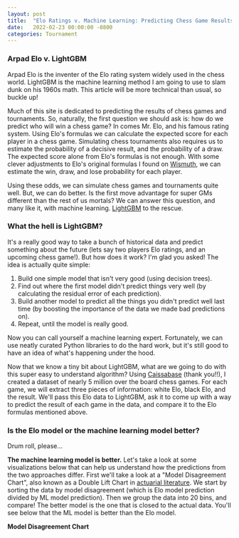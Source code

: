 ```yaml
---
layout: post
title:  "Elo Ratings v. Machine Learning: Predicting Chess Game Results"
date:   2022-02-23 00:00:00 -0800
categories: Tournament
---
```

<head>
<script src="https://cdn.plot.ly/plotly-latest.min.js"></script> 

<script type="text/x-mathjax-config">
MathJax.Hub.Config({
    tex2jax: {
    skipTags: ['script', 'noscript', 'style', 'textarea', 'pre'],
    inlineMath: [['$','$']]
    }
});
</script>
<script src="https://cdn.mathjax.org/mathjax/latest/MathJax.js?config=TeX-AMS-MML_HTMLorMML" type="text/javascript"></script> 
</head>

### Arpad Elo v. LightGBM

Arpad Elo is the inventer of the Elo rating system widely used in the chess world. LightGBM is the machine learning method I am going to use to slam dunk on his 1960s math. This article will be more technical than usual, so buckle up!

Much of this site is dedicated to predicting the results of chess games and tournaments. So, naturally, the first question we should ask is: how do we predict who will win a chess game? In comes Mr. Elo, and his famous rating system. Using Elo's formulas we can calculate the expected score for each player in a chess game. Simulating chess tournaments also requires us to estimate the probability of a decisive result, and the probability of a draw. The expected score alone from Elo's formulas is not enough. With some clever adjustments to Elo's original formulas I found on [Wismuth][wismuth], we can estimate the win, draw, and lose probability for each player.

Using these odds, we can simulate chess games and tournaments quite well. But, we can do better. Is the first move advantage for super GMs different than the rest of us mortals? We can answer this question, and many like it, with machine learning. [LightGBM][lgbm] to the rescue.

### What the hell is LightGBM? 

It's a really good way to take a bunch of historical data and predict something about the future (lets say two players Elo ratings, and an upcoming chess game!). But how does it work? I'm glad you asked! The idea is actually quite simple:

1. Build one simple model that isn't very good (using decision trees).
2. Find out where the first model didn't predict things very well (by calculating the residual error of each prediction).
3. Build another model to predict all the things you didn't predict well last time (by boosting the importance of the data we made bad predictions on).
4. Repeat, until the model is really good.

Now you can call yourself a machine learning expert. Fortunately, we can use neatly curated Python libraries to do the hard work, but it's still good to have an idea of what's happening under the hood.

Now that we know a tiny bit about LightGBM, what are we going to do with this super easy to understand algorithm? Using [Caissabase][cbase] (thank you!!), I created a dataset of nearly 5 million over the board chess games. For each game, we will extract three pieces of information: white Elo, black Elo, and the result. We'll pass this Elo data to LightGBM, ask it to come up with a way to predict the result of each game in the data, and compare it to the Elo formulas mentioned above.

### Is the Elo model or the machine learning model better?

Drum roll, please...

**The machine learning model is better.** Let's take a look at some visualizations below that can help us understand how the predictions from the two approaches differ. First we'll take a look at a "Model Disagreement Chart", also known as a Double Lift Chart in [actuarial literature][dbl]. We start by sorting the data by model disagreement (which is Elo model prediction divided by ML model prediction). Then we group the data into 20 bins, and compare! The better model is the one that is closed to the actual data. You'll see below that the ML model is better than the Elo model.

**Model Disagreement Chart**
<div>                            <div id="06e82421-17da-4e3a-acaf-abb4f3c5bd53" class="plotly-graph-div" style="height:100%; width:100%;"></div>            <script type="text/javascript">                                    window.PLOTLYENV=window.PLOTLYENV || {};                                    if (document.getElementById("06e82421-17da-4e3a-acaf-abb4f3c5bd53")) {                    Plotly.newPlot(                        "06e82421-17da-4e3a-acaf-abb4f3c5bd53",                        [{"hovertemplate":"%{y}","legendgroup":"Elo Model","line":{"color":"#219ebc","dash":"solid"},"marker":{"symbol":"circle"},"mode":"lines","name":"Elo Model","orientation":"v","showlegend":true,"x":["(-0.001, 0.897]","(0.897, 0.923]","(0.923, 0.938]","(0.938, 0.951]","(0.951, 0.962]","(0.962, 0.973]","(0.973, 0.981]","(0.981, 0.988]","(0.988, 0.993]","(0.993, 0.998]","(0.998, 1.002]","(1.002, 1.006]","(1.006, 1.01]","(1.01, 1.015]","(1.015, 1.019]","(1.019, 1.024]","(1.024, 1.029]","(1.029, 1.036]","(1.036, 1.046]","(1.046, 4.433]"],"xaxis":"x","y":[0.228,0.317,0.34,0.357,0.373,0.414,0.478,0.559,0.609,0.625,0.629,0.627,0.634,0.642,0.652,0.667,0.683,0.688,0.693,0.659],"yaxis":"y","type":"scatter"},{"hovertemplate":"%{y}","legendgroup":"ML Model","line":{"color":"#023047","dash":"solid"},"marker":{"symbol":"circle"},"mode":"lines","name":"ML Model","orientation":"v","showlegend":true,"x":["(-0.001, 0.897]","(0.897, 0.923]","(0.923, 0.938]","(0.938, 0.951]","(0.951, 0.962]","(0.962, 0.973]","(0.973, 0.981]","(0.981, 0.988]","(0.988, 0.993]","(0.993, 0.998]","(0.998, 1.002]","(1.002, 1.006]","(1.006, 1.01]","(1.01, 1.015]","(1.015, 1.019]","(1.019, 1.024]","(1.024, 1.029]","(1.029, 1.036]","(1.036, 1.046]","(1.046, 4.433]"],"xaxis":"x","y":[0.268,0.347,0.365,0.377,0.39,0.427,0.488,0.567,0.615,0.628,0.628,0.625,0.629,0.634,0.641,0.653,0.665,0.667,0.666,0.621],"yaxis":"y","type":"scatter"},{"hovertemplate":"%{y}","legendgroup":"Actual Result","line":{"color":"#ffb703","dash":"solid"},"marker":{"symbol":"circle"},"mode":"lines","name":"Actual Result","orientation":"v","showlegend":true,"x":["(-0.001, 0.897]","(0.897, 0.923]","(0.923, 0.938]","(0.938, 0.951]","(0.951, 0.962]","(0.962, 0.973]","(0.973, 0.981]","(0.981, 0.988]","(0.988, 0.993]","(0.993, 0.998]","(0.998, 1.002]","(1.002, 1.006]","(1.006, 1.01]","(1.01, 1.015]","(1.015, 1.019]","(1.019, 1.024]","(1.024, 1.029]","(1.029, 1.036]","(1.036, 1.046]","(1.046, 4.433]"],"xaxis":"x","y":[0.27,0.349,0.366,0.376,0.389,0.427,0.486,0.57,0.613,0.626,0.628,0.622,0.628,0.635,0.643,0.65,0.665,0.666,0.663,0.62],"yaxis":"y","type":"scatter"}],                        {"hovermode":"x unified","legend":{"title":{"text":"Expected Score"},"tracegroupgap":0},"margin":{"t":60},"template":{"data":{"barpolar":[{"marker":{"line":{"color":"white","width":0.5},"pattern":{"fillmode":"overlay","size":10,"solidity":0.2}},"type":"barpolar"}],"bar":[{"error_x":{"color":"rgb(36,36,36)"},"error_y":{"color":"rgb(36,36,36)"},"marker":{"line":{"color":"white","width":0.5},"pattern":{"fillmode":"overlay","size":10,"solidity":0.2}},"type":"bar"}],"carpet":[{"aaxis":{"endlinecolor":"rgb(36,36,36)","gridcolor":"white","linecolor":"white","minorgridcolor":"white","startlinecolor":"rgb(36,36,36)"},"baxis":{"endlinecolor":"rgb(36,36,36)","gridcolor":"white","linecolor":"white","minorgridcolor":"white","startlinecolor":"rgb(36,36,36)"},"type":"carpet"}],"choropleth":[{"colorbar":{"outlinewidth":1,"tickcolor":"rgb(36,36,36)","ticks":"outside"},"type":"choropleth"}],"contourcarpet":[{"colorbar":{"outlinewidth":1,"tickcolor":"rgb(36,36,36)","ticks":"outside"},"type":"contourcarpet"}],"contour":[{"colorbar":{"outlinewidth":1,"tickcolor":"rgb(36,36,36)","ticks":"outside"},"colorscale":[[0.0,"#440154"],[0.1111111111111111,"#482878"],[0.2222222222222222,"#3e4989"],[0.3333333333333333,"#31688e"],[0.4444444444444444,"#26828e"],[0.5555555555555556,"#1f9e89"],[0.6666666666666666,"#35b779"],[0.7777777777777778,"#6ece58"],[0.8888888888888888,"#b5de2b"],[1.0,"#fde725"]],"type":"contour"}],"heatmapgl":[{"colorbar":{"outlinewidth":1,"tickcolor":"rgb(36,36,36)","ticks":"outside"},"colorscale":[[0.0,"#440154"],[0.1111111111111111,"#482878"],[0.2222222222222222,"#3e4989"],[0.3333333333333333,"#31688e"],[0.4444444444444444,"#26828e"],[0.5555555555555556,"#1f9e89"],[0.6666666666666666,"#35b779"],[0.7777777777777778,"#6ece58"],[0.8888888888888888,"#b5de2b"],[1.0,"#fde725"]],"type":"heatmapgl"}],"heatmap":[{"colorbar":{"outlinewidth":1,"tickcolor":"rgb(36,36,36)","ticks":"outside"},"colorscale":[[0.0,"#440154"],[0.1111111111111111,"#482878"],[0.2222222222222222,"#3e4989"],[0.3333333333333333,"#31688e"],[0.4444444444444444,"#26828e"],[0.5555555555555556,"#1f9e89"],[0.6666666666666666,"#35b779"],[0.7777777777777778,"#6ece58"],[0.8888888888888888,"#b5de2b"],[1.0,"#fde725"]],"type":"heatmap"}],"histogram2dcontour":[{"colorbar":{"outlinewidth":1,"tickcolor":"rgb(36,36,36)","ticks":"outside"},"colorscale":[[0.0,"#440154"],[0.1111111111111111,"#482878"],[0.2222222222222222,"#3e4989"],[0.3333333333333333,"#31688e"],[0.4444444444444444,"#26828e"],[0.5555555555555556,"#1f9e89"],[0.6666666666666666,"#35b779"],[0.7777777777777778,"#6ece58"],[0.8888888888888888,"#b5de2b"],[1.0,"#fde725"]],"type":"histogram2dcontour"}],"histogram2d":[{"colorbar":{"outlinewidth":1,"tickcolor":"rgb(36,36,36)","ticks":"outside"},"colorscale":[[0.0,"#440154"],[0.1111111111111111,"#482878"],[0.2222222222222222,"#3e4989"],[0.3333333333333333,"#31688e"],[0.4444444444444444,"#26828e"],[0.5555555555555556,"#1f9e89"],[0.6666666666666666,"#35b779"],[0.7777777777777778,"#6ece58"],[0.8888888888888888,"#b5de2b"],[1.0,"#fde725"]],"type":"histogram2d"}],"histogram":[{"marker":{"line":{"color":"white","width":0.6}},"type":"histogram"}],"mesh3d":[{"colorbar":{"outlinewidth":1,"tickcolor":"rgb(36,36,36)","ticks":"outside"},"type":"mesh3d"}],"parcoords":[{"line":{"colorbar":{"outlinewidth":1,"tickcolor":"rgb(36,36,36)","ticks":"outside"}},"type":"parcoords"}],"pie":[{"automargin":true,"type":"pie"}],"scatter3d":[{"line":{"colorbar":{"outlinewidth":1,"tickcolor":"rgb(36,36,36)","ticks":"outside"}},"marker":{"colorbar":{"outlinewidth":1,"tickcolor":"rgb(36,36,36)","ticks":"outside"}},"type":"scatter3d"}],"scattercarpet":[{"marker":{"colorbar":{"outlinewidth":1,"tickcolor":"rgb(36,36,36)","ticks":"outside"}},"type":"scattercarpet"}],"scattergeo":[{"marker":{"colorbar":{"outlinewidth":1,"tickcolor":"rgb(36,36,36)","ticks":"outside"}},"type":"scattergeo"}],"scattergl":[{"marker":{"colorbar":{"outlinewidth":1,"tickcolor":"rgb(36,36,36)","ticks":"outside"}},"type":"scattergl"}],"scattermapbox":[{"marker":{"colorbar":{"outlinewidth":1,"tickcolor":"rgb(36,36,36)","ticks":"outside"}},"type":"scattermapbox"}],"scatterpolargl":[{"marker":{"colorbar":{"outlinewidth":1,"tickcolor":"rgb(36,36,36)","ticks":"outside"}},"type":"scatterpolargl"}],"scatterpolar":[{"marker":{"colorbar":{"outlinewidth":1,"tickcolor":"rgb(36,36,36)","ticks":"outside"}},"type":"scatterpolar"}],"scatter":[{"marker":{"colorbar":{"outlinewidth":1,"tickcolor":"rgb(36,36,36)","ticks":"outside"}},"type":"scatter"}],"scatterternary":[{"marker":{"colorbar":{"outlinewidth":1,"tickcolor":"rgb(36,36,36)","ticks":"outside"}},"type":"scatterternary"}],"surface":[{"colorbar":{"outlinewidth":1,"tickcolor":"rgb(36,36,36)","ticks":"outside"},"colorscale":[[0.0,"#440154"],[0.1111111111111111,"#482878"],[0.2222222222222222,"#3e4989"],[0.3333333333333333,"#31688e"],[0.4444444444444444,"#26828e"],[0.5555555555555556,"#1f9e89"],[0.6666666666666666,"#35b779"],[0.7777777777777778,"#6ece58"],[0.8888888888888888,"#b5de2b"],[1.0,"#fde725"]],"type":"surface"}],"table":[{"cells":{"fill":{"color":"rgb(237,237,237)"},"line":{"color":"white"}},"header":{"fill":{"color":"rgb(217,217,217)"},"line":{"color":"white"}},"type":"table"}]},"layout":{"annotationdefaults":{"arrowhead":0,"arrowwidth":1},"autotypenumbers":"strict","coloraxis":{"colorbar":{"outlinewidth":1,"tickcolor":"rgb(36,36,36)","ticks":"outside"}},"colorscale":{"diverging":[[0.0,"rgb(103,0,31)"],[0.1,"rgb(178,24,43)"],[0.2,"rgb(214,96,77)"],[0.3,"rgb(244,165,130)"],[0.4,"rgb(253,219,199)"],[0.5,"rgb(247,247,247)"],[0.6,"rgb(209,229,240)"],[0.7,"rgb(146,197,222)"],[0.8,"rgb(67,147,195)"],[0.9,"rgb(33,102,172)"],[1.0,"rgb(5,48,97)"]],"sequential":[[0.0,"#440154"],[0.1111111111111111,"#482878"],[0.2222222222222222,"#3e4989"],[0.3333333333333333,"#31688e"],[0.4444444444444444,"#26828e"],[0.5555555555555556,"#1f9e89"],[0.6666666666666666,"#35b779"],[0.7777777777777778,"#6ece58"],[0.8888888888888888,"#b5de2b"],[1.0,"#fde725"]],"sequentialminus":[[0.0,"#440154"],[0.1111111111111111,"#482878"],[0.2222222222222222,"#3e4989"],[0.3333333333333333,"#31688e"],[0.4444444444444444,"#26828e"],[0.5555555555555556,"#1f9e89"],[0.6666666666666666,"#35b779"],[0.7777777777777778,"#6ece58"],[0.8888888888888888,"#b5de2b"],[1.0,"#fde725"]]},"colorway":["#1F77B4","#FF7F0E","#2CA02C","#D62728","#9467BD","#8C564B","#E377C2","#7F7F7F","#BCBD22","#17BECF"],"font":{"color":"rgb(36,36,36)"},"geo":{"bgcolor":"white","lakecolor":"white","landcolor":"white","showlakes":true,"showland":true,"subunitcolor":"white"},"hoverlabel":{"align":"left"},"hovermode":"closest","mapbox":{"style":"light"},"paper_bgcolor":"white","plot_bgcolor":"white","polar":{"angularaxis":{"gridcolor":"rgb(232,232,232)","linecolor":"rgb(36,36,36)","showgrid":false,"showline":true,"ticks":"outside"},"bgcolor":"white","radialaxis":{"gridcolor":"rgb(232,232,232)","linecolor":"rgb(36,36,36)","showgrid":false,"showline":true,"ticks":"outside"}},"scene":{"xaxis":{"backgroundcolor":"white","gridcolor":"rgb(232,232,232)","gridwidth":2,"linecolor":"rgb(36,36,36)","showbackground":true,"showgrid":false,"showline":true,"ticks":"outside","zeroline":false,"zerolinecolor":"rgb(36,36,36)"},"yaxis":{"backgroundcolor":"white","gridcolor":"rgb(232,232,232)","gridwidth":2,"linecolor":"rgb(36,36,36)","showbackground":true,"showgrid":false,"showline":true,"ticks":"outside","zeroline":false,"zerolinecolor":"rgb(36,36,36)"},"zaxis":{"backgroundcolor":"white","gridcolor":"rgb(232,232,232)","gridwidth":2,"linecolor":"rgb(36,36,36)","showbackground":true,"showgrid":false,"showline":true,"ticks":"outside","zeroline":false,"zerolinecolor":"rgb(36,36,36)"}},"shapedefaults":{"fillcolor":"black","line":{"width":0},"opacity":0.3},"ternary":{"aaxis":{"gridcolor":"rgb(232,232,232)","linecolor":"rgb(36,36,36)","showgrid":false,"showline":true,"ticks":"outside"},"baxis":{"gridcolor":"rgb(232,232,232)","linecolor":"rgb(36,36,36)","showgrid":false,"showline":true,"ticks":"outside"},"bgcolor":"white","caxis":{"gridcolor":"rgb(232,232,232)","linecolor":"rgb(36,36,36)","showgrid":false,"showline":true,"ticks":"outside"}},"title":{"x":0.05},"xaxis":{"automargin":true,"gridcolor":"rgb(232,232,232)","linecolor":"rgb(36,36,36)","showgrid":false,"showline":true,"ticks":"outside","title":{"standoff":15},"zeroline":false,"zerolinecolor":"rgb(36,36,36)"},"yaxis":{"automargin":true,"gridcolor":"rgb(232,232,232)","linecolor":"rgb(36,36,36)","showgrid":false,"showline":true,"ticks":"outside","title":{"standoff":15},"zeroline":false,"zerolinecolor":"rgb(36,36,36)"}}},"xaxis":{"anchor":"y","domain":[0.0,1.0],"title":{"text":"Model Disagreement Bin"}},"yaxis":{"anchor":"x","domain":[0.0,1.0],"title":{"text":"Expected Points"}}},                        {"responsive": true}                    )                };                            </script>        </div>

The one sentence summary of this chart: When the Elo model predicted score for the white player is lower than the ML model prediction, the Elo model prediction is too low.

Another good way to evaluate which model is better is called a lift chart. When the model predicts white score to be low, is it actually low? We can explore this question visually by feeding the model made up data to see what it predicts. For two players with the same Elo, this graph shows us the expected score for the player with the white pieces.

**Lift Chart**
<div>                            <div id="7e556f22-166a-43ae-9e69-3f353b0616d1" class="plotly-graph-div" style="height:100%; width:100%;"></div>            <script type="text/javascript">                                    window.PLOTLYENV=window.PLOTLYENV || {};                                    if (document.getElementById("7e556f22-166a-43ae-9e69-3f353b0616d1")) {                    Plotly.newPlot(                        "7e556f22-166a-43ae-9e69-3f353b0616d1",                        [{"hovertemplate":"%{y}","legendgroup":"Elo Model","line":{"color":"#219ebc","dash":"solid"},"marker":{"symbol":"circle"},"mode":"lines","name":"Elo Model","orientation":"v","showlegend":true,"x":["(0.0207, 0.221]","(0.221, 0.284]","(0.284, 0.332]","(0.332, 0.368]","(0.368, 0.404]","(0.404, 0.434]","(0.434, 0.464]","(0.464, 0.492]","(0.492, 0.521]","(0.521, 0.547]","(0.547, 0.577]","(0.577, 0.603]","(0.603, 0.633]","(0.633, 0.661]","(0.661, 0.69]","(0.69, 0.721]","(0.721, 0.754]","(0.754, 0.794]","(0.794, 0.845]","(0.845, 0.986]"],"xaxis":"x","y":[0.154,0.245,0.298,0.34,0.377,0.41,0.442,0.473,0.505,0.535,0.565,0.596,0.625,0.654,0.684,0.713,0.744,0.78,0.822,0.891],"yaxis":"y","type":"scatter"},{"hovertemplate":"%{y}","legendgroup":"ML Model","line":{"color":"#023047","dash":"solid"},"marker":{"symbol":"circle"},"mode":"lines","name":"ML Model","orientation":"v","showlegend":true,"x":["(0.0207, 0.221]","(0.221, 0.284]","(0.284, 0.332]","(0.332, 0.368]","(0.368, 0.404]","(0.404, 0.434]","(0.434, 0.464]","(0.464, 0.492]","(0.492, 0.521]","(0.521, 0.547]","(0.547, 0.577]","(0.577, 0.603]","(0.603, 0.633]","(0.633, 0.661]","(0.661, 0.69]","(0.69, 0.721]","(0.721, 0.754]","(0.754, 0.794]","(0.794, 0.845]","(0.845, 0.986]"],"xaxis":"x","y":[0.17,0.266,0.32,0.361,0.397,0.43,0.458,0.483,0.508,0.534,0.558,0.585,0.612,0.639,0.67,0.697,0.73,0.765,0.811,0.887],"yaxis":"y","type":"scatter"},{"hovertemplate":"%{y}","legendgroup":"Actual Result","line":{"color":"#ffb703","dash":"solid"},"marker":{"symbol":"circle"},"mode":"lines","name":"Actual Result","orientation":"v","showlegend":true,"x":["(0.0207, 0.221]","(0.221, 0.284]","(0.284, 0.332]","(0.332, 0.368]","(0.368, 0.404]","(0.404, 0.434]","(0.434, 0.464]","(0.464, 0.492]","(0.492, 0.521]","(0.521, 0.547]","(0.547, 0.577]","(0.577, 0.603]","(0.603, 0.633]","(0.633, 0.661]","(0.661, 0.69]","(0.69, 0.721]","(0.721, 0.754]","(0.754, 0.794]","(0.794, 0.845]","(0.845, 0.986]"],"xaxis":"x","y":[0.169,0.265,0.321,0.363,0.396,0.428,0.453,0.484,0.509,0.532,0.56,0.585,0.61,0.642,0.667,0.697,0.73,0.765,0.813,0.886],"yaxis":"y","type":"scatter"}],                        {"hovermode":"x unified","legend":{"title":{"text":"Expected Score"},"tracegroupgap":0},"margin":{"t":60},"template":{"data":{"barpolar":[{"marker":{"line":{"color":"white","width":0.5},"pattern":{"fillmode":"overlay","size":10,"solidity":0.2}},"type":"barpolar"}],"bar":[{"error_x":{"color":"rgb(36,36,36)"},"error_y":{"color":"rgb(36,36,36)"},"marker":{"line":{"color":"white","width":0.5},"pattern":{"fillmode":"overlay","size":10,"solidity":0.2}},"type":"bar"}],"carpet":[{"aaxis":{"endlinecolor":"rgb(36,36,36)","gridcolor":"white","linecolor":"white","minorgridcolor":"white","startlinecolor":"rgb(36,36,36)"},"baxis":{"endlinecolor":"rgb(36,36,36)","gridcolor":"white","linecolor":"white","minorgridcolor":"white","startlinecolor":"rgb(36,36,36)"},"type":"carpet"}],"choropleth":[{"colorbar":{"outlinewidth":1,"tickcolor":"rgb(36,36,36)","ticks":"outside"},"type":"choropleth"}],"contourcarpet":[{"colorbar":{"outlinewidth":1,"tickcolor":"rgb(36,36,36)","ticks":"outside"},"type":"contourcarpet"}],"contour":[{"colorbar":{"outlinewidth":1,"tickcolor":"rgb(36,36,36)","ticks":"outside"},"colorscale":[[0.0,"#440154"],[0.1111111111111111,"#482878"],[0.2222222222222222,"#3e4989"],[0.3333333333333333,"#31688e"],[0.4444444444444444,"#26828e"],[0.5555555555555556,"#1f9e89"],[0.6666666666666666,"#35b779"],[0.7777777777777778,"#6ece58"],[0.8888888888888888,"#b5de2b"],[1.0,"#fde725"]],"type":"contour"}],"heatmapgl":[{"colorbar":{"outlinewidth":1,"tickcolor":"rgb(36,36,36)","ticks":"outside"},"colorscale":[[0.0,"#440154"],[0.1111111111111111,"#482878"],[0.2222222222222222,"#3e4989"],[0.3333333333333333,"#31688e"],[0.4444444444444444,"#26828e"],[0.5555555555555556,"#1f9e89"],[0.6666666666666666,"#35b779"],[0.7777777777777778,"#6ece58"],[0.8888888888888888,"#b5de2b"],[1.0,"#fde725"]],"type":"heatmapgl"}],"heatmap":[{"colorbar":{"outlinewidth":1,"tickcolor":"rgb(36,36,36)","ticks":"outside"},"colorscale":[[0.0,"#440154"],[0.1111111111111111,"#482878"],[0.2222222222222222,"#3e4989"],[0.3333333333333333,"#31688e"],[0.4444444444444444,"#26828e"],[0.5555555555555556,"#1f9e89"],[0.6666666666666666,"#35b779"],[0.7777777777777778,"#6ece58"],[0.8888888888888888,"#b5de2b"],[1.0,"#fde725"]],"type":"heatmap"}],"histogram2dcontour":[{"colorbar":{"outlinewidth":1,"tickcolor":"rgb(36,36,36)","ticks":"outside"},"colorscale":[[0.0,"#440154"],[0.1111111111111111,"#482878"],[0.2222222222222222,"#3e4989"],[0.3333333333333333,"#31688e"],[0.4444444444444444,"#26828e"],[0.5555555555555556,"#1f9e89"],[0.6666666666666666,"#35b779"],[0.7777777777777778,"#6ece58"],[0.8888888888888888,"#b5de2b"],[1.0,"#fde725"]],"type":"histogram2dcontour"}],"histogram2d":[{"colorbar":{"outlinewidth":1,"tickcolor":"rgb(36,36,36)","ticks":"outside"},"colorscale":[[0.0,"#440154"],[0.1111111111111111,"#482878"],[0.2222222222222222,"#3e4989"],[0.3333333333333333,"#31688e"],[0.4444444444444444,"#26828e"],[0.5555555555555556,"#1f9e89"],[0.6666666666666666,"#35b779"],[0.7777777777777778,"#6ece58"],[0.8888888888888888,"#b5de2b"],[1.0,"#fde725"]],"type":"histogram2d"}],"histogram":[{"marker":{"line":{"color":"white","width":0.6}},"type":"histogram"}],"mesh3d":[{"colorbar":{"outlinewidth":1,"tickcolor":"rgb(36,36,36)","ticks":"outside"},"type":"mesh3d"}],"parcoords":[{"line":{"colorbar":{"outlinewidth":1,"tickcolor":"rgb(36,36,36)","ticks":"outside"}},"type":"parcoords"}],"pie":[{"automargin":true,"type":"pie"}],"scatter3d":[{"line":{"colorbar":{"outlinewidth":1,"tickcolor":"rgb(36,36,36)","ticks":"outside"}},"marker":{"colorbar":{"outlinewidth":1,"tickcolor":"rgb(36,36,36)","ticks":"outside"}},"type":"scatter3d"}],"scattercarpet":[{"marker":{"colorbar":{"outlinewidth":1,"tickcolor":"rgb(36,36,36)","ticks":"outside"}},"type":"scattercarpet"}],"scattergeo":[{"marker":{"colorbar":{"outlinewidth":1,"tickcolor":"rgb(36,36,36)","ticks":"outside"}},"type":"scattergeo"}],"scattergl":[{"marker":{"colorbar":{"outlinewidth":1,"tickcolor":"rgb(36,36,36)","ticks":"outside"}},"type":"scattergl"}],"scattermapbox":[{"marker":{"colorbar":{"outlinewidth":1,"tickcolor":"rgb(36,36,36)","ticks":"outside"}},"type":"scattermapbox"}],"scatterpolargl":[{"marker":{"colorbar":{"outlinewidth":1,"tickcolor":"rgb(36,36,36)","ticks":"outside"}},"type":"scatterpolargl"}],"scatterpolar":[{"marker":{"colorbar":{"outlinewidth":1,"tickcolor":"rgb(36,36,36)","ticks":"outside"}},"type":"scatterpolar"}],"scatter":[{"marker":{"colorbar":{"outlinewidth":1,"tickcolor":"rgb(36,36,36)","ticks":"outside"}},"type":"scatter"}],"scatterternary":[{"marker":{"colorbar":{"outlinewidth":1,"tickcolor":"rgb(36,36,36)","ticks":"outside"}},"type":"scatterternary"}],"surface":[{"colorbar":{"outlinewidth":1,"tickcolor":"rgb(36,36,36)","ticks":"outside"},"colorscale":[[0.0,"#440154"],[0.1111111111111111,"#482878"],[0.2222222222222222,"#3e4989"],[0.3333333333333333,"#31688e"],[0.4444444444444444,"#26828e"],[0.5555555555555556,"#1f9e89"],[0.6666666666666666,"#35b779"],[0.7777777777777778,"#6ece58"],[0.8888888888888888,"#b5de2b"],[1.0,"#fde725"]],"type":"surface"}],"table":[{"cells":{"fill":{"color":"rgb(237,237,237)"},"line":{"color":"white"}},"header":{"fill":{"color":"rgb(217,217,217)"},"line":{"color":"white"}},"type":"table"}]},"layout":{"annotationdefaults":{"arrowhead":0,"arrowwidth":1},"autotypenumbers":"strict","coloraxis":{"colorbar":{"outlinewidth":1,"tickcolor":"rgb(36,36,36)","ticks":"outside"}},"colorscale":{"diverging":[[0.0,"rgb(103,0,31)"],[0.1,"rgb(178,24,43)"],[0.2,"rgb(214,96,77)"],[0.3,"rgb(244,165,130)"],[0.4,"rgb(253,219,199)"],[0.5,"rgb(247,247,247)"],[0.6,"rgb(209,229,240)"],[0.7,"rgb(146,197,222)"],[0.8,"rgb(67,147,195)"],[0.9,"rgb(33,102,172)"],[1.0,"rgb(5,48,97)"]],"sequential":[[0.0,"#440154"],[0.1111111111111111,"#482878"],[0.2222222222222222,"#3e4989"],[0.3333333333333333,"#31688e"],[0.4444444444444444,"#26828e"],[0.5555555555555556,"#1f9e89"],[0.6666666666666666,"#35b779"],[0.7777777777777778,"#6ece58"],[0.8888888888888888,"#b5de2b"],[1.0,"#fde725"]],"sequentialminus":[[0.0,"#440154"],[0.1111111111111111,"#482878"],[0.2222222222222222,"#3e4989"],[0.3333333333333333,"#31688e"],[0.4444444444444444,"#26828e"],[0.5555555555555556,"#1f9e89"],[0.6666666666666666,"#35b779"],[0.7777777777777778,"#6ece58"],[0.8888888888888888,"#b5de2b"],[1.0,"#fde725"]]},"colorway":["#1F77B4","#FF7F0E","#2CA02C","#D62728","#9467BD","#8C564B","#E377C2","#7F7F7F","#BCBD22","#17BECF"],"font":{"color":"rgb(36,36,36)"},"geo":{"bgcolor":"white","lakecolor":"white","landcolor":"white","showlakes":true,"showland":true,"subunitcolor":"white"},"hoverlabel":{"align":"left"},"hovermode":"closest","mapbox":{"style":"light"},"paper_bgcolor":"white","plot_bgcolor":"white","polar":{"angularaxis":{"gridcolor":"rgb(232,232,232)","linecolor":"rgb(36,36,36)","showgrid":false,"showline":true,"ticks":"outside"},"bgcolor":"white","radialaxis":{"gridcolor":"rgb(232,232,232)","linecolor":"rgb(36,36,36)","showgrid":false,"showline":true,"ticks":"outside"}},"scene":{"xaxis":{"backgroundcolor":"white","gridcolor":"rgb(232,232,232)","gridwidth":2,"linecolor":"rgb(36,36,36)","showbackground":true,"showgrid":false,"showline":true,"ticks":"outside","zeroline":false,"zerolinecolor":"rgb(36,36,36)"},"yaxis":{"backgroundcolor":"white","gridcolor":"rgb(232,232,232)","gridwidth":2,"linecolor":"rgb(36,36,36)","showbackground":true,"showgrid":false,"showline":true,"ticks":"outside","zeroline":false,"zerolinecolor":"rgb(36,36,36)"},"zaxis":{"backgroundcolor":"white","gridcolor":"rgb(232,232,232)","gridwidth":2,"linecolor":"rgb(36,36,36)","showbackground":true,"showgrid":false,"showline":true,"ticks":"outside","zeroline":false,"zerolinecolor":"rgb(36,36,36)"}},"shapedefaults":{"fillcolor":"black","line":{"width":0},"opacity":0.3},"ternary":{"aaxis":{"gridcolor":"rgb(232,232,232)","linecolor":"rgb(36,36,36)","showgrid":false,"showline":true,"ticks":"outside"},"baxis":{"gridcolor":"rgb(232,232,232)","linecolor":"rgb(36,36,36)","showgrid":false,"showline":true,"ticks":"outside"},"bgcolor":"white","caxis":{"gridcolor":"rgb(232,232,232)","linecolor":"rgb(36,36,36)","showgrid":false,"showline":true,"ticks":"outside"}},"title":{"x":0.05},"xaxis":{"automargin":true,"gridcolor":"rgb(232,232,232)","linecolor":"rgb(36,36,36)","showgrid":false,"showline":true,"ticks":"outside","title":{"standoff":15},"zeroline":false,"zerolinecolor":"rgb(36,36,36)"},"yaxis":{"automargin":true,"gridcolor":"rgb(232,232,232)","linecolor":"rgb(36,36,36)","showgrid":false,"showline":true,"ticks":"outside","title":{"standoff":15},"zeroline":false,"zerolinecolor":"rgb(36,36,36)"}}},"xaxis":{"anchor":"y","domain":[0.0,1.0],"title":{"text":"Predicted Score Bin"}},"yaxis":{"anchor":"x","domain":[0.0,1.0],"title":{"text":"Expected Points"}}},                        {"responsive": true}                    )                };                            </script>        </div>

The Elo model is predicting too low of a score for white when that player is a big underdog, and too high of a score when the white player is a favorite. The LightGBM model is performing well.

These graphs, and some other model statistics I looked at, convince me that the LightGBM model is going to allow me to more accurately predict the results of individual games, and therefore more accurately predict the outcomes of chess tournaments. I'm curious if this has a material impact on the Grand Prix odds I have published - I'll save that for another day.

It would be a let down if I just told you all about this new fancy model and didn't put it to use. Back to the question I asked above: Is the first move advantage for white different for players of different Elo ratings? Yes! 

**First Move Advantage for White in Chess**
<div>                            <div id="d7338d4c-61b7-489e-8714-8f243f2ad631" class="plotly-graph-div" style="height:100%; width:100%;"></div>            <script type="text/javascript">                                    window.PLOTLYENV=window.PLOTLYENV || {};                                    if (document.getElementById("d7338d4c-61b7-489e-8714-8f243f2ad631")) {                    Plotly.newPlot(                        "d7338d4c-61b7-489e-8714-8f243f2ad631",                        [{"hovertemplate":"Expected Score: %{y}","legendgroup":"","marker":{"color":"#ffb703","symbol":"circle"},"mode":"markers","name":"","orientation":"v","showlegend":false,"x":[2000,2001,2002,2003,2004,2005,2006,2007,2008,2009,2010,2011,2012,2013,2014,2015,2016,2017,2018,2019,2020,2021,2022,2023,2024,2025,2026,2027,2028,2029,2030,2031,2032,2033,2034,2035,2036,2037,2038,2039,2040,2041,2042,2043,2044,2045,2046,2047,2048,2049,2050,2051,2052,2053,2054,2055,2056,2057,2058,2059,2060,2061,2062,2063,2064,2065,2066,2067,2068,2069,2070,2071,2072,2073,2074,2075,2076,2077,2078,2079,2080,2081,2082,2083,2084,2085,2086,2087,2088,2089,2090,2091,2092,2093,2094,2095,2096,2097,2098,2099,2100,2101,2102,2103,2104,2105,2106,2107,2108,2109,2110,2111,2112,2113,2114,2115,2116,2117,2118,2119,2120,2121,2122,2123,2124,2125,2126,2127,2128,2129,2130,2131,2132,2133,2134,2135,2136,2137,2138,2139,2140,2141,2142,2143,2144,2145,2146,2147,2148,2149,2150,2151,2152,2153,2154,2155,2156,2157,2158,2159,2160,2161,2162,2163,2164,2165,2166,2167,2168,2169,2170,2171,2172,2173,2174,2175,2176,2177,2178,2179,2180,2181,2182,2183,2184,2185,2186,2187,2188,2189,2190,2191,2192,2193,2194,2195,2196,2197,2198,2199,2200,2201,2202,2203,2204,2205,2206,2207,2208,2209,2210,2211,2212,2213,2214,2215,2216,2217,2218,2219,2220,2221,2222,2223,2224,2225,2226,2227,2228,2229,2230,2231,2232,2233,2234,2235,2236,2237,2238,2239,2240,2241,2242,2243,2244,2245,2246,2247,2248,2249,2250,2251,2252,2253,2254,2255,2256,2257,2258,2259,2260,2261,2262,2263,2264,2265,2266,2267,2268,2269,2270,2271,2272,2273,2274,2275,2276,2277,2278,2279,2280,2281,2282,2283,2284,2285,2286,2287,2288,2289,2290,2291,2292,2293,2294,2295,2296,2297,2298,2299,2300,2301,2302,2303,2304,2305,2306,2307,2308,2309,2310,2311,2312,2313,2314,2315,2316,2317,2318,2319,2320,2321,2322,2323,2324,2325,2326,2327,2328,2329,2330,2331,2332,2333,2334,2335,2336,2337,2338,2339,2340,2341,2342,2343,2344,2345,2346,2347,2348,2349,2350,2351,2352,2353,2354,2355,2356,2357,2358,2359,2360,2361,2362,2363,2364,2365,2366,2367,2368,2369,2370,2371,2372,2373,2374,2375,2376,2377,2378,2379,2380,2381,2382,2383,2384,2385,2386,2387,2388,2389,2390,2391,2392,2393,2394,2395,2396,2397,2398,2399,2400,2401,2402,2403,2404,2405,2406,2407,2408,2409,2410,2411,2412,2413,2414,2415,2416,2417,2418,2419,2420,2421,2422,2423,2424,2425,2426,2427,2428,2429,2430,2431,2432,2433,2434,2435,2436,2437,2438,2439,2440,2441,2442,2443,2444,2445,2446,2447,2448,2449,2450,2451,2452,2453,2454,2455,2456,2457,2458,2459,2460,2461,2462,2463,2464,2465,2466,2467,2468,2469,2470,2471,2472,2473,2474,2475,2476,2477,2478,2479,2480,2481,2482,2483,2484,2485,2486,2487,2488,2489,2490,2491,2492,2493,2494,2495,2496,2497,2498,2499,2500,2501,2502,2503,2504,2505,2506,2507,2508,2509,2510,2511,2512,2513,2514,2515,2516,2517,2518,2519,2520,2521,2522,2523,2524,2525,2526,2527,2528,2529,2530,2531,2532,2533,2534,2535,2536,2537,2538,2539,2540,2541,2542,2543,2544,2545,2546,2547,2548,2549,2550,2551,2552,2553,2554,2555,2556,2557,2558,2559,2560,2561,2562,2563,2564,2565,2566,2567,2568,2569,2570,2571,2572,2573,2574,2575,2576,2577,2578,2579,2580,2581,2582,2583,2584,2585,2586,2587,2588,2589,2590,2591,2592,2593,2594,2595,2596,2597,2598,2599,2600,2601,2602,2603,2604,2605,2606,2607,2608,2609,2610,2611,2612,2613,2614,2615,2616,2617,2618,2619,2620,2621,2622,2623,2624,2625,2626,2627,2628,2629,2630,2631,2632,2633,2634,2635,2636,2637,2638,2639,2640,2641,2642,2643,2644,2645,2646,2647,2648,2649,2650,2651,2652,2653,2654,2655,2656,2657,2658,2659,2660,2661,2662,2663,2664,2665,2666,2667,2668,2669,2670,2671,2672,2673,2674,2675,2676,2677,2678,2679,2680,2681,2682,2683,2684,2685,2686,2687,2688,2689,2690,2691,2692,2693,2694,2695,2696,2697,2698,2699,2700,2701,2702,2703,2704,2705,2706,2707,2708,2709,2710,2711,2712,2713,2714,2715,2716,2717,2718,2719,2720,2721,2722,2723,2724,2725,2726,2727,2728,2729,2730,2731,2732,2733,2734,2735,2736,2737,2738,2739,2740,2741,2742,2743,2744,2745,2746,2747,2748,2749,2750,2751,2752,2753,2754,2755,2756,2757,2758,2759,2760,2761,2762,2763,2764,2765,2766,2767,2768,2769,2770,2771,2772,2773,2774,2775,2776,2777,2778,2779,2780,2781,2782,2783,2784,2785,2786,2787,2788,2789,2790,2791,2792,2793,2794,2795,2796,2797,2798,2799],"xaxis":"x","y":[0.5337139735483982,0.5337139735483982,0.5337139735483982,0.5337139735483982,0.5337139735483982,0.5337139735483982,0.5337139735483982,0.5337139735483982,0.5337139735483982,0.5337139735483982,0.5337139735483982,0.5337139735483982,0.5337139735483982,0.5337139735483982,0.5337139735483982,0.5337139735483982,0.5337139735483982,0.5337139735483982,0.5337139735483982,0.5337139735483982,0.5337139735483982,0.5337139735483982,0.5337139735483982,0.5337139735483982,0.5337139735483982,0.5337139735483982,0.5337139735483982,0.5337139735483982,0.5337139735483982,0.5337139735483982,0.5337139735483982,0.5337139735483982,0.5337139735483982,0.5337139735483982,0.5337139735483982,0.5337139735483982,0.5337139735483982,0.5337139735483982,0.5337139735483982,0.5337139735483982,0.5337139735483982,0.5337139735483982,0.5337139735483982,0.5337139735483982,0.5337139735483982,0.5337139735483982,0.5337139735483982,0.5337139735483982,0.5337139735483982,0.5337139735483982,0.5337139735483982,0.5337139735483982,0.5337139735483982,0.5337139735483982,0.5337139735483982,0.5337139735483982,0.5337139735483982,0.5337139735483982,0.5337139735483982,0.5337139735483982,0.5337139735483982,0.5337139735483982,0.5337139735483982,0.5337139735483982,0.5337139735483982,0.5337139735483982,0.5337139735483982,0.5337139735483982,0.5337139735483982,0.5337139735483982,0.5337139735483982,0.5337139735483982,0.5337139735483982,0.5337139735483982,0.5337139735483982,0.5337139735483982,0.5337139735483982,0.5337139735483982,0.5337139735483982,0.5337139735483982,0.5337139735483982,0.5337139735483982,0.5337139735483982,0.5337139735483982,0.5337139735483982,0.5337139735483982,0.5337139735483982,0.5337139735483982,0.5337139735483982,0.5337139735483982,0.5337139735483982,0.5337139735483982,0.5337139735483982,0.5337139735483982,0.5337139735483982,0.5337139735483982,0.5337139735483982,0.5337139735483982,0.5337139735483982,0.5337139735483982,0.5337371532677798,0.5337548641304829,0.533772574993186,0.533790285855889,0.5337873571273871,0.5337844283988854,0.5337794334870529,0.5337664314272652,0.5337534293674776,0.5337480707379902,0.533736981292056,0.5337189393223459,0.5338069635345108,0.533894987746676,0.533983011958841,0.5340574758769117,0.5341359643523826,0.5341799319379015,0.5342285787037107,0.5342533457709246,0.5343031895908456,0.5343530334107665,0.5344100921194375,0.5344671508281085,0.5345239726289913,0.5344053546214973,0.5342870486467397,0.5341683504516443,0.5340502109624514,0.5339320714732584,0.5338099071156988,0.5336809542790607,0.5335556609218828,0.5334427420656124,0.5333298232093422,0.5332162062572895,0.5330820011873124,0.5329914179797479,0.5329066281038403,0.5329294624886358,0.5329522968734312,0.5329850069123574,0.5330628023513054,0.5331526986965601,0.5332416057965323,0.5333305128965046,0.533457167530216,0.5335838221639275,0.5337058496732682,0.5338404778999031,0.5339751061265382,0.5340788537781219,0.5341826014297059,0.5342865744110163,0.5343722085330189,0.5344578426550214,0.5345530880843786,0.5346483335137358,0.5347435595856563,0.5348298448933149,0.5349161302009734,0.5349970857409355,0.5350780412808976,0.5351573874242687,0.5352133017352881,0.5352693125725498,0.5353993210423242,0.5355293295120988,0.5356482775479153,0.5357330348049203,0.5358177920619255,0.5359131356705221,0.5360084792791187,0.5360797104010115,0.5361209344664148,0.5361621585318183,0.5361932610632081,0.5362243635945978,0.5362554661259876,0.5362608941917648,0.536266322257542,0.536297139635183,0.5363279570128239,0.5363582548916898,0.5363499735044239,0.5363416921171583,0.5363446959615417,0.536347699805925,0.536405343939793,0.5364729645486191,0.5365405851574455,0.5366119584141902,0.5367870985863294,0.5369676789365626,0.5370972250515815,0.5372267711666004,0.5372513408885596,0.5372376620012967,0.5372231886194146,0.537230628610171,0.5372139121652489,0.5372568161608475,0.5372997201564461,0.5373445921533943,0.5374300165860116,0.5375185832729262,0.5376023969850351,0.5376862106971442,0.5377857320877032,0.5379222468329588,0.5380432116418656,0.5381547463315973,0.538266281021329,0.5383784496827206,0.538469517701161,0.538534307604032,0.5384737116280173,0.5384131156520026,0.5383481963185354,0.538317214295829,0.5382862322731228,0.5383292231733622,0.5383722140736015,0.5383777594322761,0.5383831189624932,0.5383791884875726,0.5383764342180433,0.5383888241879086,0.5384075349444916,0.5384645170190512,0.5385214990936109,0.5385777352507122,0.5386654725352903,0.5387583716166295,0.5388259511372062,0.53888468872963,0.5389153025996098,0.5389459164695896,0.5389735135078437,0.5390138842229045,0.5390304694989826,0.5390396383094731,0.5390488071199636,0.5391346948495663,0.539215850361872,0.5392970058741776,0.5393919691437395,0.5394758045693272,0.5395596399949147,0.5396451132212143,0.5397701580856682,0.5398805479926948,0.5399909378997213,0.5400439385273126,0.5400820738566713,0.5400598511037131,0.5400108970939361,0.5399619430841592,0.5399424731726153,0.5399367584364914,0.5399257553271661,0.5399175069250525,0.5399057313620301,0.5398967917236699,0.5398745159373635,0.539828468482257,0.5397878413609694,0.5397462988170441,0.5397361157820022,0.5397308312729688,0.5397259879810854,0.5397219956370208,0.5397180032929563,0.5397162816315444,0.5397152696870057,0.5397144975323566,0.5397155758112372,0.5397165122874139,0.5397135293394171,0.5397101598521625,0.5397060368436792,0.5396812120983353,0.5396563873529912,0.5396271217919866,0.5396030077107311,0.5396084695523522,0.5396171201107597,0.5396257706691673,0.5396591932295716,0.5396765156644981,0.5396720299452784,0.5396762110580487,0.5396724722852848,0.5396886192172594,0.5397046430738278,0.5397072979145522,0.5397043888423583,0.5396404635741284,0.5395800091689775,0.5395070168325575,0.5395565044194307,0.5395339808669871,0.5395114573145436,0.5394680429416064,0.5394509801173777,0.5394108872043198,0.5394312322639522,0.5394595844715396,0.5394604303584757,0.5394563548159197,0.5394450976199441,0.5394393355375742,0.5394335734552044,0.5394250726867218,0.5394165719182392,0.539450480284104,0.5394761661255114,0.5395363728568711,0.5395891994397336,0.5396420260225963,0.5396757212411525,0.5397174671165568,0.5397519981032107,0.539789757890855,0.5398147891442842,0.5398534979369096,0.5398764184007567,0.5398997310849415,0.5399257827026046,0.5399518343202676,0.5399779981004833,0.5399943297846762,0.5400070019894091,0.5400081427699934,0.5400443493531605,0.5400718271319013,0.5401070402696585,0.5401422534074157,0.5401684291957609,0.5401888667955626,0.5402204668502281,0.5402457518612369,0.540271036872246,0.5402964455685146,0.5403266144827347,0.5403567833969547,0.5403578971672586,0.5403590109375624,0.5403432440944501,0.5403431892655831,0.5403420052382532,0.5403499567059875,0.5403579081737216,0.540379381993729,0.5404024018314424,0.540430055301641,0.5404539964993009,0.5404779376969606,0.5404609251804663,0.540459151912284,0.5404780177534056,0.5405129281093747,0.5405478384653438,0.5406312223374214,0.5406985953528298,0.5407280123338734,0.5408073053547436,0.5408865983756141,0.5409740291274443,0.5410293116551345,0.5410888281925048,0.5410953154917226,0.5411018027909406,0.5411241625120993,0.5411832411128765,0.5412423197136536,0.5412937077941751,0.5413450958746963,0.5413959598693096,0.5414403473096664,0.5414857716241438,0.5415102209049,0.541534670185656,0.5415596389651873,0.5416094518186694,0.5416249612597165,0.5416629020376004,0.5417008428154844,0.5417577991950367,0.5417979699036387,0.5418381406122407,0.541848728010254,0.5418593154082673,0.5418937756005635,0.5419219241093944,0.541957687505644,0.5420235462549907,0.5420894050043373,0.542156058248303,0.5421879998212941,0.5422207848358724,0.5422604923848968,0.5423001999339212,0.5423436128434972,0.5423690790442144,0.5423760947288251,0.5424075391209553,0.5424389835130855,0.5424560387598046,0.5424388207494645,0.5424210394114617,0.5424230826196392,0.5424251258278168,0.5424243291331594,0.5424446440627884,0.5424649589924173,0.5424919851803537,0.54251901136829,0.5425538532704842,0.5425725589733533,0.5425912646762224,0.542548606955824,0.5425059492354258,0.5425092617587403,0.5425246003091391,0.5425399388595377,0.5425782675326668,0.5426165962057959,0.5426467755268279,0.5426741106638265,0.5427077962604018,0.5427336827421813,0.5427595692239607,0.5427802939089791,0.5428178732798675,0.5428561557531885,0.5429045430764857,0.5429529303997831,0.5430069196401617,0.5430544386214441,0.543104807664575,0.5431250624535937,0.5431453172426124,0.5432102061340709,0.5432702767431987,0.5433303473523268,0.5433294623393167,0.5433285773263068,0.5433166918454974,0.5432995412439403,0.5432823906423832,0.5433074397836463,0.5433324889249095,0.5433558437386043,0.5433950978235831,0.5434343519085616,0.5434742301514696,0.5435141083943775,0.5435549139497584,0.5435792990727706,0.5436036841957825,0.5436442482482636,0.5436848123007445,0.5437330388173179,0.5437778313890832,0.5438226239608485,0.5438550731092149,0.5438875222575814,0.5439035994697728,0.5439398599004537,0.543975734923955,0.5439921750851348,0.5440086152463144,0.5439942110804942,0.5440071817496984,0.5440201524189028,0.5440978536589846,0.5441755548990662,0.5442570720903275,0.5443670696369383,0.5444633389137754,0.544563284325222,0.5446632297366686,0.5447818915324107,0.5448873249147308,0.5449746873661104,0.5450288741052326,0.5450830608443545,0.5451124755814798,0.5450983794546169,0.5451055144767315,0.5451304266917144,0.5451553389066974,0.54518132090832,0.5452036700145505,0.5452287001803368,0.5452956108521523,0.5453656885375691,0.5454337354046644,0.5454661735626025,0.5454206216271779,0.5454590957876643,0.5454975699481508,0.545556934929131,0.5455806354439972,0.5456417088766682,0.5456135912555704,0.5455854736344726,0.5455848623340263,0.5455493053725009,0.5455266608808421,0.5456051695177964,0.5456836781547505,0.5457649254778174,0.5458015569782628,0.5458329615297491,0.545864716463114,0.545842945814862,0.5458238761348168,0.5458048064547713,0.5458167299979207,0.5458375820623355,0.5458395141014353,0.5460452650494254,0.5462639814394188,0.5463319681823997,0.5463647734588192,0.5463673860770766,0.5463667010559531,0.5463660160348297,0.5463908990667915,0.5463803699100009,0.5463685131846405,0.5463558133825213,0.5463080477778192,0.5463454377116834,0.5463716498465389,0.5463971151646845,0.5464258245005853,0.5464603762944501,0.546483653406743,0.5465065863087013,0.5465295192106597,0.5465305599246391,0.5465278296659497,0.5466213950985277,0.5467202692999368,0.5468105808919461,0.5469121857250616,0.5469845666396418,0.5470684689602046,0.547137210737556,0.5472059525149072,0.547220069723087,0.5472190223944844,0.5472505820751415,0.5473423053933928,0.5474340287116443,0.5475558501998262,0.5474920305523272,0.5474075717955241,0.5474265324754115,0.5474387945803636,0.5474042141861417,0.5473753201090368,0.5473843820662969,0.5472529677951687,0.5471215535240403,0.54699306195591,0.5469324039343886,0.5468675119031865,0.5468609513255147,0.546854390747843,0.5468530853580829,0.5468337433078244,0.546814401257566,0.5467571228948757,0.546699844532185,0.5466430902554026,0.5465975114608858,0.5465508957922481,0.5465759466685568,0.5466009975448652,0.5466260484211737,0.5466376700621906,0.5466835951156425,0.5466958036006083,0.5466826733747708,0.5466418574684317,0.5466078507580849,0.5465738440477382,0.5465656680000619,0.546515788420551,0.5464970128569828,0.546478768699081,0.5464529096537604,0.5464433058995593,0.5464337021453579,0.5464240983911568,0.5464272929352919,0.546439330101493,0.5464546269768782,0.5464699238522633,0.5464795473657473,0.546466565152421,0.5464775713381821,0.5464569195235457,0.5464362677089093,0.5464142973612339,0.5463896069159215,0.5463654797982715,0.5463517296954695,0.5463363634620362,0.5463232031597778,0.5463100318761843,0.5463004195085539,0.5462909816512749,0.5462815437939958,0.5462686135799112,0.5462491673666835,0.5462714207146218,0.5463034746163546,0.5463355285180876,0.5463652528030226,0.5463831368893308,0.546401020975639,0.5463944081509093,0.5463219161786891,0.5462552501979944,0.5461924066960782,0.5461232127345856,0.5460618434667621,0.5460004741989386,0.545939104931115,0.545886200538184,0.5458332961452532,0.5457715783824825,0.5456746027872837,0.5455750421067295,0.5454715365934667,0.5453680310802039,0.5452876075807549,0.545207184081306,0.5450733509564658,0.5449490683312533,0.544824785706041,0.5447557508716399,0.5448218204849894,0.5448988905661383,0.544995225299246,0.5450915600323537,0.5451657878007847,0.5452400155692156,0.5453162278192648,0.5453914060962627,0.5454665843732603,0.5455623451153455,0.5456581058574305,0.5457539958011941,0.5458525510019065,0.5459426702632248,0.5460024682044327,0.5460622661456406,0.5460565189258206,0.5460675417987554,0.5460785646716899,0.5460929826331595,0.5461074005946291,0.5461381931201431,0.5461439039011595,0.5461496146821759,0.5461742832198886,0.5461989517576012,0.5462528051936615,0.546278574077824,0.5463043429619864,0.5463618438569904,0.5463889293202536,0.5464139175333343,0.5464108119303231,0.5464077063273117,0.5464653911031022,0.5465230758788926,0.5465769863196028,0.5466389736939855,0.5467009610683683,0.5467820314294491,0.5468631017905301,0.546944172151611,0.54706875337668,0.547193334601749,0.5472923977043146,0.5473914608068801,0.5475014697548343,0.5476152346735865,0.5477289995923387,0.5476838162835531,0.5476354659611663,0.5475871156387794,0.5475579221576337,0.5475579221576338,0.5475579221576338,0.5475579221576338,0.5475579221576338,0.5475579221576338,0.5475579221576338,0.5475579221576338,0.5475579221576338,0.5475579221576338,0.5475579221576338,0.5475579221576338,0.5475579221576338,0.5475579221576338,0.5475579221576338,0.5475579221576338,0.5475579221576338,0.5475579221576338,0.5475579221576338,0.5475579221576338,0.5475579221576338,0.5475579221576338,0.5475579221576338,0.5475579221576338,0.5475579221576338,0.5475579221576338,0.5475579221576338,0.5475579221576338,0.5475579221576338,0.5475579221576338,0.5475579221576338,0.5475579221576338,0.5475579221576338,0.5475579221576338,0.5475579221576338,0.5475579221576338,0.5475579221576338,0.5475579221576338,0.5475579221576338,0.5475579221576338,0.5475579221576338,0.5475579221576338,0.5475579221576338,0.5475579221576338,0.5475579221576338,0.5475579221576338,0.5475579221576338,0.5475579221576338,0.5475579221576338,0.5475579221576338,0.5475579221576338,0.5475579221576338,0.5475579221576338,0.5475579221576338,0.5475579221576338,0.5475579221576338,0.5475579221576338,0.5475579221576338,0.5475579221576338,0.5475579221576338,0.5475579221576338,0.5475579221576338,0.5475579221576338,0.5475579221576338,0.5475579221576338,0.5475579221576338,0.5475579221576338,0.5475579221576338,0.5475579221576338,0.5475579221576338,0.5475579221576338,0.5475579221576338,0.5475579221576338,0.5475579221576338,0.5475579221576338,0.5475579221576338,0.5475579221576338,0.5475579221576338,0.5475579221576338,0.5475579221576338,0.5475579221576338,0.5475579221576338,0.5475579221576338,0.5475579221576338,0.5475579221576338,0.5475579221576338,0.5475579221576338,0.5475579221576338,0.5475579221576338,0.5475579221576338,0.5475579221576338,0.5475579221576338,0.5475579221576338,0.5475579221576338,0.5475579221576338,0.5475579221576338,0.5475579221576338,0.5475579221576338,0.5475579221576338,0.5475579221576338,0.5475579221576338],"yaxis":"y","type":"scatter"}],                        {"legend":{"title":{"text":"Legend Title"},"tracegroupgap":0},"margin":{"t":60},"template":{"data":{"barpolar":[{"marker":{"line":{"color":"white","width":0.5},"pattern":{"fillmode":"overlay","size":10,"solidity":0.2}},"type":"barpolar"}],"bar":[{"error_x":{"color":"rgb(36,36,36)"},"error_y":{"color":"rgb(36,36,36)"},"marker":{"line":{"color":"white","width":0.5},"pattern":{"fillmode":"overlay","size":10,"solidity":0.2}},"type":"bar"}],"carpet":[{"aaxis":{"endlinecolor":"rgb(36,36,36)","gridcolor":"white","linecolor":"white","minorgridcolor":"white","startlinecolor":"rgb(36,36,36)"},"baxis":{"endlinecolor":"rgb(36,36,36)","gridcolor":"white","linecolor":"white","minorgridcolor":"white","startlinecolor":"rgb(36,36,36)"},"type":"carpet"}],"choropleth":[{"colorbar":{"outlinewidth":1,"tickcolor":"rgb(36,36,36)","ticks":"outside"},"type":"choropleth"}],"contourcarpet":[{"colorbar":{"outlinewidth":1,"tickcolor":"rgb(36,36,36)","ticks":"outside"},"type":"contourcarpet"}],"contour":[{"colorbar":{"outlinewidth":1,"tickcolor":"rgb(36,36,36)","ticks":"outside"},"colorscale":[[0.0,"#440154"],[0.1111111111111111,"#482878"],[0.2222222222222222,"#3e4989"],[0.3333333333333333,"#31688e"],[0.4444444444444444,"#26828e"],[0.5555555555555556,"#1f9e89"],[0.6666666666666666,"#35b779"],[0.7777777777777778,"#6ece58"],[0.8888888888888888,"#b5de2b"],[1.0,"#fde725"]],"type":"contour"}],"heatmapgl":[{"colorbar":{"outlinewidth":1,"tickcolor":"rgb(36,36,36)","ticks":"outside"},"colorscale":[[0.0,"#440154"],[0.1111111111111111,"#482878"],[0.2222222222222222,"#3e4989"],[0.3333333333333333,"#31688e"],[0.4444444444444444,"#26828e"],[0.5555555555555556,"#1f9e89"],[0.6666666666666666,"#35b779"],[0.7777777777777778,"#6ece58"],[0.8888888888888888,"#b5de2b"],[1.0,"#fde725"]],"type":"heatmapgl"}],"heatmap":[{"colorbar":{"outlinewidth":1,"tickcolor":"rgb(36,36,36)","ticks":"outside"},"colorscale":[[0.0,"#440154"],[0.1111111111111111,"#482878"],[0.2222222222222222,"#3e4989"],[0.3333333333333333,"#31688e"],[0.4444444444444444,"#26828e"],[0.5555555555555556,"#1f9e89"],[0.6666666666666666,"#35b779"],[0.7777777777777778,"#6ece58"],[0.8888888888888888,"#b5de2b"],[1.0,"#fde725"]],"type":"heatmap"}],"histogram2dcontour":[{"colorbar":{"outlinewidth":1,"tickcolor":"rgb(36,36,36)","ticks":"outside"},"colorscale":[[0.0,"#440154"],[0.1111111111111111,"#482878"],[0.2222222222222222,"#3e4989"],[0.3333333333333333,"#31688e"],[0.4444444444444444,"#26828e"],[0.5555555555555556,"#1f9e89"],[0.6666666666666666,"#35b779"],[0.7777777777777778,"#6ece58"],[0.8888888888888888,"#b5de2b"],[1.0,"#fde725"]],"type":"histogram2dcontour"}],"histogram2d":[{"colorbar":{"outlinewidth":1,"tickcolor":"rgb(36,36,36)","ticks":"outside"},"colorscale":[[0.0,"#440154"],[0.1111111111111111,"#482878"],[0.2222222222222222,"#3e4989"],[0.3333333333333333,"#31688e"],[0.4444444444444444,"#26828e"],[0.5555555555555556,"#1f9e89"],[0.6666666666666666,"#35b779"],[0.7777777777777778,"#6ece58"],[0.8888888888888888,"#b5de2b"],[1.0,"#fde725"]],"type":"histogram2d"}],"histogram":[{"marker":{"line":{"color":"white","width":0.6}},"type":"histogram"}],"mesh3d":[{"colorbar":{"outlinewidth":1,"tickcolor":"rgb(36,36,36)","ticks":"outside"},"type":"mesh3d"}],"parcoords":[{"line":{"colorbar":{"outlinewidth":1,"tickcolor":"rgb(36,36,36)","ticks":"outside"}},"type":"parcoords"}],"pie":[{"automargin":true,"type":"pie"}],"scatter3d":[{"line":{"colorbar":{"outlinewidth":1,"tickcolor":"rgb(36,36,36)","ticks":"outside"}},"marker":{"colorbar":{"outlinewidth":1,"tickcolor":"rgb(36,36,36)","ticks":"outside"}},"type":"scatter3d"}],"scattercarpet":[{"marker":{"colorbar":{"outlinewidth":1,"tickcolor":"rgb(36,36,36)","ticks":"outside"}},"type":"scattercarpet"}],"scattergeo":[{"marker":{"colorbar":{"outlinewidth":1,"tickcolor":"rgb(36,36,36)","ticks":"outside"}},"type":"scattergeo"}],"scattergl":[{"marker":{"colorbar":{"outlinewidth":1,"tickcolor":"rgb(36,36,36)","ticks":"outside"}},"type":"scattergl"}],"scattermapbox":[{"marker":{"colorbar":{"outlinewidth":1,"tickcolor":"rgb(36,36,36)","ticks":"outside"}},"type":"scattermapbox"}],"scatterpolargl":[{"marker":{"colorbar":{"outlinewidth":1,"tickcolor":"rgb(36,36,36)","ticks":"outside"}},"type":"scatterpolargl"}],"scatterpolar":[{"marker":{"colorbar":{"outlinewidth":1,"tickcolor":"rgb(36,36,36)","ticks":"outside"}},"type":"scatterpolar"}],"scatter":[{"marker":{"colorbar":{"outlinewidth":1,"tickcolor":"rgb(36,36,36)","ticks":"outside"}},"type":"scatter"}],"scatterternary":[{"marker":{"colorbar":{"outlinewidth":1,"tickcolor":"rgb(36,36,36)","ticks":"outside"}},"type":"scatterternary"}],"surface":[{"colorbar":{"outlinewidth":1,"tickcolor":"rgb(36,36,36)","ticks":"outside"},"colorscale":[[0.0,"#440154"],[0.1111111111111111,"#482878"],[0.2222222222222222,"#3e4989"],[0.3333333333333333,"#31688e"],[0.4444444444444444,"#26828e"],[0.5555555555555556,"#1f9e89"],[0.6666666666666666,"#35b779"],[0.7777777777777778,"#6ece58"],[0.8888888888888888,"#b5de2b"],[1.0,"#fde725"]],"type":"surface"}],"table":[{"cells":{"fill":{"color":"rgb(237,237,237)"},"line":{"color":"white"}},"header":{"fill":{"color":"rgb(217,217,217)"},"line":{"color":"white"}},"type":"table"}]},"layout":{"annotationdefaults":{"arrowhead":0,"arrowwidth":1},"autotypenumbers":"strict","coloraxis":{"colorbar":{"outlinewidth":1,"tickcolor":"rgb(36,36,36)","ticks":"outside"}},"colorscale":{"diverging":[[0.0,"rgb(103,0,31)"],[0.1,"rgb(178,24,43)"],[0.2,"rgb(214,96,77)"],[0.3,"rgb(244,165,130)"],[0.4,"rgb(253,219,199)"],[0.5,"rgb(247,247,247)"],[0.6,"rgb(209,229,240)"],[0.7,"rgb(146,197,222)"],[0.8,"rgb(67,147,195)"],[0.9,"rgb(33,102,172)"],[1.0,"rgb(5,48,97)"]],"sequential":[[0.0,"#440154"],[0.1111111111111111,"#482878"],[0.2222222222222222,"#3e4989"],[0.3333333333333333,"#31688e"],[0.4444444444444444,"#26828e"],[0.5555555555555556,"#1f9e89"],[0.6666666666666666,"#35b779"],[0.7777777777777778,"#6ece58"],[0.8888888888888888,"#b5de2b"],[1.0,"#fde725"]],"sequentialminus":[[0.0,"#440154"],[0.1111111111111111,"#482878"],[0.2222222222222222,"#3e4989"],[0.3333333333333333,"#31688e"],[0.4444444444444444,"#26828e"],[0.5555555555555556,"#1f9e89"],[0.6666666666666666,"#35b779"],[0.7777777777777778,"#6ece58"],[0.8888888888888888,"#b5de2b"],[1.0,"#fde725"]]},"colorway":["#1F77B4","#FF7F0E","#2CA02C","#D62728","#9467BD","#8C564B","#E377C2","#7F7F7F","#BCBD22","#17BECF"],"font":{"color":"rgb(36,36,36)"},"geo":{"bgcolor":"white","lakecolor":"white","landcolor":"white","showlakes":true,"showland":true,"subunitcolor":"white"},"hoverlabel":{"align":"left"},"hovermode":"closest","mapbox":{"style":"light"},"paper_bgcolor":"white","plot_bgcolor":"white","polar":{"angularaxis":{"gridcolor":"rgb(232,232,232)","linecolor":"rgb(36,36,36)","showgrid":false,"showline":true,"ticks":"outside"},"bgcolor":"white","radialaxis":{"gridcolor":"rgb(232,232,232)","linecolor":"rgb(36,36,36)","showgrid":false,"showline":true,"ticks":"outside"}},"scene":{"xaxis":{"backgroundcolor":"white","gridcolor":"rgb(232,232,232)","gridwidth":2,"linecolor":"rgb(36,36,36)","showbackground":true,"showgrid":false,"showline":true,"ticks":"outside","zeroline":false,"zerolinecolor":"rgb(36,36,36)"},"yaxis":{"backgroundcolor":"white","gridcolor":"rgb(232,232,232)","gridwidth":2,"linecolor":"rgb(36,36,36)","showbackground":true,"showgrid":false,"showline":true,"ticks":"outside","zeroline":false,"zerolinecolor":"rgb(36,36,36)"},"zaxis":{"backgroundcolor":"white","gridcolor":"rgb(232,232,232)","gridwidth":2,"linecolor":"rgb(36,36,36)","showbackground":true,"showgrid":false,"showline":true,"ticks":"outside","zeroline":false,"zerolinecolor":"rgb(36,36,36)"}},"shapedefaults":{"fillcolor":"black","line":{"width":0},"opacity":0.3},"ternary":{"aaxis":{"gridcolor":"rgb(232,232,232)","linecolor":"rgb(36,36,36)","showgrid":false,"showline":true,"ticks":"outside"},"baxis":{"gridcolor":"rgb(232,232,232)","linecolor":"rgb(36,36,36)","showgrid":false,"showline":true,"ticks":"outside"},"bgcolor":"white","caxis":{"gridcolor":"rgb(232,232,232)","linecolor":"rgb(36,36,36)","showgrid":false,"showline":true,"ticks":"outside"}},"title":{"x":0.05},"xaxis":{"automargin":true,"gridcolor":"rgb(232,232,232)","linecolor":"rgb(36,36,36)","showgrid":false,"showline":true,"ticks":"outside","title":{"standoff":15},"zeroline":false,"zerolinecolor":"rgb(36,36,36)"},"yaxis":{"automargin":true,"gridcolor":"rgb(232,232,232)","linecolor":"rgb(36,36,36)","showgrid":false,"showline":true,"ticks":"outside","title":{"standoff":15},"zeroline":false,"zerolinecolor":"rgb(36,36,36)"}}},"xaxis":{"anchor":"y","domain":[0.0,1.0],"title":{"text":"Elo"}},"yaxis":{"anchor":"x","domain":[0.0,1.0],"title":{"text":"Expected Score"}}},                        {"responsive": true}                    )                };                            </script>        </div>

For games with a higher average Elo rating, the white player has a slightly larger first move advantage. The advantage goes from 0.034 to to 0.048 expected points, a 40% increase in the first move advantage for Super GMs compared to players at about 2000 Elo.

### I can't believe you're still reading this

Many kudos are still in order for Arpad Elo - his system is still quite useful today, 60+ years later. Were wondering why I didn't use machine learning to build a new rating system? The main challenge in doing that would be curating a really high quality dataset. Elo ratings from FIDE and USCF are effectively just that - high quality (aggregated) data for each player. If there was a good way to get a high quality database of all FIDE rated games ever played, we could do some damage with machine learning!

For now, the best I've come up with is using Elo ratings and machine learning together. Combining math from the 60s with math from today, we can make good predictions about chess games.


[wismuth]: https://wismuth.com/elo/calculator.html
[lgbm]: https://github.com/microsoft/LightGBM#readme
[cbase]: http://caissabase.co.uk/
[dbl]: https://contentpreview.s3.us-east-2.amazonaws.com/CAS+Monograph+5+-+Generalized+Linear+Models+for+Insurance+Ratemaking.pdf